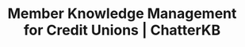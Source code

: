 ---
layout: marketing-solutions
permalink: /solutions/credit-unions

# SEO and metadata
title: "Member Knowledge Management for Credit Unions | ChatterKB"
description: "Transform member interactions and institutional knowledge into better service workflows, compliance documentation, and member experience improvements."

# Page content
hero:
  title: "Better Member Service Through Better Knowledge."
  split_title:
    main: "Better Member Service"
    highlight: "Through Better Knowledge."
  description: "Transform member interactions and institutional knowledge into service workflows, compliance documentation, and experience improvements."
  image: "/assets/images/marketing/hero-image.webp"
  primary_button:
    text: "Try ChatterKB Free"
    url: "https://app.chatterkb.com/auth/signup"
  secondary_button:
    text: "Schedule Demo"
    url: "https://calendar.google.com/calendar/u/0/appointments/schedules/AcZssZ0oYQ10osj27ugUfwOrSoV893uJ-kWPhIKNBhII5bTlwc3j6HdkEunH29TciGeOttFjfxqEn92O"

problems:
  section_title: "Credit Union Knowledge Challenges"
  items:
    - title: "Member Service Inconsistencies"
      description: "Different staff members handle similar situations differently. Member experience varies by who they talk to, and best practices don't spread across your team."
    - title: "Compliance Documentation Burden"
      description: "Regulatory requirements demand detailed documentation, but creating and maintaining compliance records takes time away from serving members."
    - title: "Lost Institutional Knowledge"
      description: "When experienced staff retire or move on, decades of member relationship insights and operational knowledge disappear, leaving gaps in service quality."

solution:
  title: "From Member Interactions to Institutional Intelligence"
  description: "ChatterKB helps credit unions capture, organize, and leverage member knowledge for consistent, compliant, and exceptional service."
  image: "/assets/images/marketing/workflow-diagram.webp"
  steps:
    - title: "Capture Member Interactions"
      description: "Automatically collect insights from member conversations, service notes, and operational documentation."
      image: "/assets/images/marketing/workflow-step1.webp"
      badges:
        - "Member Calls"
        - "Service Notes"
        - "Loan Applications"
        - "Compliance Records"
        - "Training Materials"
    - title: "Organize by Service Type"
      description: "AI categorizes information by member needs, compliance requirements, and service workflows for easy access."
      image: "/assets/images/marketing/workflow-step2.webp"
      badges:
        - "Member Services"
        - "Loan Processing"
        - "Compliance Categories"
    - title: "Generate Service Tools"
      description: "Create member service guides, compliance reports, and training materials using your institutional knowledge."
      image: "/assets/images/marketing/workflow-step3.webp"
      badges:
        - "Service Guides"
        - "Compliance Reports"
        - "Training Materials"

features:
  tagline: "CAPTURE • STANDARDIZE • EXCEL"
  title: "Built for Member-Focused Financial Institutions"
  items:
    - icon: "bi-person-check"
      title: "Consistent Member Experience"
      description: "Ensure every member gets the same high-quality service regardless of which staff member they interact with."
      image: "/assets/images/marketing/feature-pin.webp"
    - icon: "bi-shield-check"
      title: "Streamlined Compliance"
      description: "Automatically generate compliance documentation and maintain regulatory records without the manual overhead."
      image: "/assets/images/marketing/feature-docs.webp"
    - icon: "bi-people-fill"
      title: "Faster Staff Training"
      description: "New employees access institutional knowledge instantly. Reduce training time and improve service quality from day one."
      image: "/assets/images/marketing/feature-sop.webp"
    - icon: "bi-graph-up-arrow"
      title: "Member Relationship Insights"
      description: "Understand member needs better through organized interaction history and service pattern analysis."
      image: "/assets/images/marketing/feature-team.webp"

branded_content:
  title: "Turn Financial Expertise Into Member Trust"
  description: "Create branded, public knowledge bases that showcase your financial expertise while building member confidence. Position your credit union as the trusted authority in member-focused financial services."
  image: "/assets/images/marketing/custom-branding.webp"
  features:
    - title: "Custom Credit Union Branding"
      description: "Add your credit union's logo, colors, and custom CSS for complete brand control"
    - title: "Member Trust & Education"
      description: "Build member confidence through valuable financial insights and service expertise"
    - title: "Financial Service Leadership"
      description: "Position your credit union as the trusted authority in member-focused banking"
    - title: "Member Self-Service Portal"
      description: "Reduce member service load with intelligent, branded financial resources"

enterprise:
  title: "Enterprise-Grade Security Without the Enterprise Headaches"
  description: "Deploy ChatterKB on your infrastructure with complete data sovereignty, regulatory compliance, and zero-trust security architecture."

cta:
  title: "Ready to Enhance Member Service?"
  description: "See how ChatterKB can help your credit union deliver consistent, compliant, and exceptional member experiences."
  image: "/assets/images/marketing/product-screenshot.png"
  primary_button:
    text: "Try ChatterKB Free"
    url: "https://app.chatterkb.com/auth/signup"
  secondary_button:
    text: "Schedule Demo"
    url: "https://calendar.google.com/calendar/u/0/appointments/schedules/AcZssZ0oYQ10osj27ugUfwOrSoV893uJ-kWPhIKNBhII5bTlwc3j6HdkEunH29TciGeOttFjfxqEn92O"
--- 